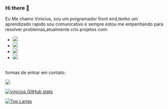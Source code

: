 ### Hi there 👋

Eu Me chamo Vinicius, sou um programador front end,tenho um aprendizado rapido sou comunicativo e sempre estou me  empenhando para resolver problemas,atualmente crio projetos com:
<br>
- <img src="https://img.shields.io/badge/HTML5-E34F26?style=for-the-badge&logo=html5&logoColor=white" />
- <img src="https://img.shields.io/badge/CSS3-1572B6?style=for-the-badge&logo=css3&logoColor=white" />
- <img src="https://img.shields.io/badge/JavaScript-F7DF1E?style=for-the-badge&logo=javascript&logoColor=black" />
- <img  src="https://img.shields.io/badge/React-20232A?style=for-the-badge&logo=react&logoColor=61DAFB"                                                                                                        />
<br>
formas de entrar em contato:

<a href="https://www.instagram.com/j.v.vinicius/"><img src="https://img.shields.io/badge/Instagram-E4405F?style=for-the-badge&logo=instagram&logoColor=white" />
  
  [![vinicius GitHub stats](https://github-readme-stats.vercel.app/api?username=vinicius-samico)](https://github.com/anuraghazra/github-readme-stats)


[![Top Langs](https://github-readme-stats.vercel.app/api/top-langs/?username=vinicius-samico)](https://github.com/anuraghazra/github-readme-stats)



